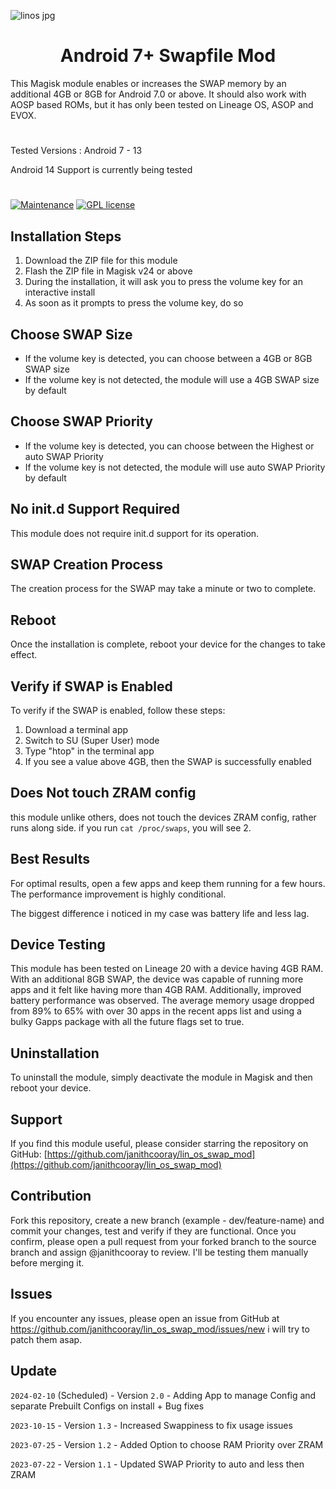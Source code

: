 ![linos jpg](https://github.com/janithcooray/lin_os_swap_mod/assets/50979590/55e98a40-9b04-4a72-8e1b-a59b394c7f10)

<div align="center">
  <h1>
    Android 7+ Swapfile Mod
  </h1>
</div>
This Magisk module enables or increases the SWAP memory by an additional 4GB or 8GB for Android 7.0 or above. It should also work with AOSP based ROMs, but it has only been tested on Lineage OS, ASOP and EVOX.

#

Tested Versions : Android 7 - 13

Android 14 Support is currently being tested

#

[![Maintenance](https://img.shields.io/badge/Maintained%3F-yes-green.svg)](https://github.com/BlazeIsClone/A41SLBOT/commits/master)
[![GPL license](https://img.shields.io/badge/License-GPL-blue.svg)](https://github.com/BlazeIsClone/A41SLBOT/blob/master/LICENSE.txt)

## Installation Steps
1. Download the ZIP file for this module
2. Flash the ZIP file in Magisk v24 or above
3. During the installation, it will ask you to press the volume key for an interactive install
4. As soon as it prompts to press the volume key, do so

## Choose SWAP Size
- If the volume key is detected, you can choose between a 4GB or 8GB SWAP size
- If the volume key is not detected, the module will use a 4GB SWAP size by default

## Choose SWAP Priority
- If the volume key is detected, you can choose between the Highest or auto SWAP Priority
- If the volume key is not detected, the module will use auto SWAP Priority by default

## No init.d Support Required
This module does not require init.d support for its operation.

## SWAP Creation Process
The creation process for the SWAP may take a minute or two to complete.

## Reboot
Once the installation is complete, reboot your device for the changes to take effect.

## Verify if SWAP is Enabled
To verify if the SWAP is enabled, follow these steps:
1. Download a terminal app
2. Switch to SU (Super User) mode
3. Type "htop" in the terminal app
4. If you see a value above 4GB, then the SWAP is successfully enabled

## Does Not touch ZRAM config
this module unlike others, does not touch the devices ZRAM config, rather runs along side.
if you run `cat /proc/swaps`, you will see 2.

## Best Results
For optimal results, open a few apps and keep them running for a few hours. The performance improvement is highly conditional.

The biggest difference i noticed in my case was battery life and less lag.

## Device Testing
This module has been tested on Lineage 20 with a device having 4GB RAM. With an additional 8GB SWAP, the device was capable of running more apps and it felt like having more than 4GB RAM. Additionally, improved battery performance was observed. The average memory usage dropped from 89% to 65% with over 30 apps in the recent apps list and using a bulky Gapps package with all the future flags set to true.

## Uninstallation
To uninstall the module, simply deactivate the module in Magisk and then reboot your device.

## Support
If you find this module useful, please consider starring the repository on GitHub:
[https://github.com/janithcooray/lin_os_swap_mod](https://github.com/janithcooray/lin_os_swap_mod)

## Contribution
Fork this repository, create a new branch (example - dev/feature-name) and commit your changes, test and verify if they are functional.
Once you confirm, please open a pull request from your forked branch to the source branch and assign @janithcooray to review. I'll be testing them manually before merging it.

## Issues
If you encounter any issues, please open an issue from GitHub at https://github.com/janithcooray/lin_os_swap_mod/issues/new i will try to patch them asap.

## Update
`2024-02-10` (Scheduled) - Version `2.0` - Adding App to manage Config and separate Prebuilt Configs on install + Bug fixes

`2023-10-15` - Version `1.3` - Increased Swappiness to fix usage issues

`2023-07-25` - Version `1.2` - Added Option to choose RAM Priority over ZRAM

`2023-07-22` - Version `1.1` - Updated SWAP Priority to auto and less then ZRAM
